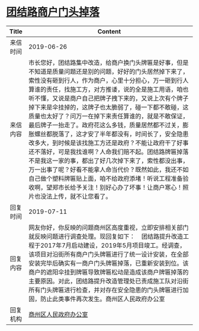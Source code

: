 # <a href="http://www.shangluo.gov.cn/zmhd/ldxxxx.jsp?urltype=leadermail.LeaderMailContentUrl&wbtreeid=1112&leadermailid=5322">团结路商户门头掉落</a>
| Title |                                                                                                                                                                                                               Content                                                                                                                                                                                                               |
|:-----:|-------------------------------------------------------------------------------------------------------------------------------------------------------------------------------------------------------------------------------------------------------------------------------------------------------------------------------------------------------------------------------------------------------------------------------------|
| 来信时间  | 2019-06-26                                                                                                                                                                                                                                                                                                                                                                                                                          |
| 来信内容  | 市长您好，团结路集中改造，给商户换门头牌匾是好事，但是不知道是质量问题还是别的问题，好好的门头居然掉下来了，索性没有砸到行人，作为商户，心里十分担心，万一砸到行人算谁的责任，找施工方，对方推诿，说的全是施工用语，咱也听不懂，又说是商户自己把牌子拽下来的，又说上次有个牌子掉下来是伞挂掉的，这牌子也太脆弱了，碰一下都不敢碰，这质量也太好了？问万一在掉下来责任算谁的，就是不敢保证，最后牌子一抬走了。政府花这么多钱，质量居然都不过关，膨胀螺丝都脱落了，这才安了半年都没有，时间长了，安全隐患改多大，到时候是该找施工方还是政府？不能让政府干了好事还不落好，可是我找谁啊？人命我们赔不起。团结路牌匾掉落不是我这一家的事，都出了好几次掉下来了，索性都没出事，万一出事了呢？好看不能拿人命当代价？既然如此，我还不如自己做个塑料牌匾贴上面，咱不给政府添堵！听说工程准备验收啊，望郑市长给予关注！别好心办了坏事！让商户寒心！照片也没法上传，就不让您看了。 |
| 回复时间  | 2019-07-11                                                                                                                                                                                                                                                                                                                                                                                                                          |
| 回复内容  | 网友你好，你反映的问题商州区高度重视，立即安排相关部门就反映问题进行调查处理。现回复如下：    团结路提升改造工程于2017年7月启动建设，2019年5月项目竣工。经调查，该项目对沿街所有商户门头牌匾进行了统一设计安装，在全部安装完毕后确实有一商户门头牌匾掉落，已重新安装到位。该商户的遮阳伞挂到牌匾导致牌匾松动是造成该商户牌匾掉落的主要原因。对此，团结路提升改造管理处已责成施工队对沿街所有门头牌匾进行检查，并对存在安全隐患的门头牌匾进行加固，防止此类事件再次发生。商州区人民政府办公室                                                                                                                                                                               |
| 回复机构  | <a href="../../category/agencies/商州区人民政府办公室.md">商州区人民政府办公室</a>                                                                                                                                                                                                                                                                                                                                                                      |